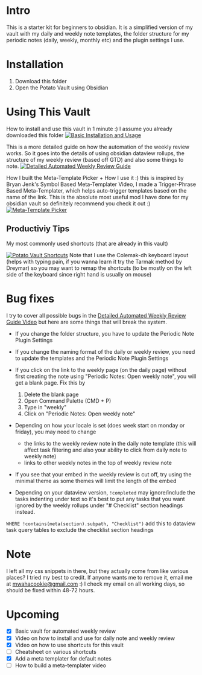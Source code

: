 # Intro 
This is a starter kit for beginners to obsidian. It is a simplified version of my vault with my daily and weekly note templates, the folder structure for my periodic notes (daily, weekly, monthly etc) and the plugin settings I use.

# Installation
1. Download this folder 
2. Open the Potato Vault using Obsidian 

# Using This Vault
How to install and use this vault in 1 minute :) I assume you already downloaded this folder
[![Basic Installation and Usage](https://img.youtube.com/vi/M3fgx_DYJYM/0.jpg)](https://www.youtube.com/watch?v=M3fgx_DYJYM)

This is a more detailed guide on how the automation of the weekly review works. So it goes into the details of using obsidian dataview rollups, the structure of my weekly review (based off GTD) and also some things to note.
[![Detailed Automated Weekly Review Guide](https://img.youtube.com/vi/tUWjyzvljfs/0.jpg)](https://www.youtube.com/watch?v=tUWjyzvljfs)

How I built the Meta-Template Picker + How I use it :) this is inspired by Bryan Jenk's Symbol Based Meta-Templater Video, I made a Trigger-Phrase Based Meta-Templater, which helps auto-trigger templates based on the name of the link. This is the absolute most useful mod I have done for my obsidian vault so definitely recommend you check it out :) 
[![Meta-Template Picker](https://img.youtube.com/vi/5zcdG6ZWja4/0.jpg)](https://www.youtube.com/watch?v=5zcdG6ZWja4)

## Productiviy Tips
My most commonly used shortcuts (that are already in this vault) 

[![Potato Vault Shortcuts](https://img.youtube.com/vi/DZPi7K53wOE/0.jpg)](https://www.youtube.com/watch?v=DZPi7K53wOE)
Note that I use the Colemak-dh keyboard layout (helps with typing pain, if you wanna learn it try the Tarmak method by Dreymar) so you may want to remap the shortcuts (to be mostly on the left side of the keyboard since right hand is usually on mouse)

# Bug fixes
I try to cover all possible bugs in the  [Detailed Automated Weekly Review Guide Video](https://www.youtube.com/watch?v=tUWjyzvljfs) but here are some things that will break the system.
- If you change the folder structure, you have to update the Periodic Note Plugin Settings
- If you change the naming format of the daily or weekly review, you need to update the templates and the Periodic Note Plugin Settings
- If you click on the link to the weekly page (on the daily page) without first creating the note using "Periodic Notes: Open weekly note", you will get a blank page. Fix this by 
	1) Delete the blank page 
	2) Open Command Palette (CMD + P)
	3) Type in "weekly"
	4) Click on "Periodic Notes: Open weekly note"
- Depending on how your locale is set (does week start on monday or friday), you may need to change 
	- the links to the weekly review note in the daily note template (this will affect task filtering and also your ability to click from daily note to weekly note)
	- links to other weekly notes in the top of weekly review note

- If you see that your embed in the weekly review is cut off, try using the minimal theme as some themes will limit the length of the embed

- Depending on your dataview version, `!completed` may ignore/include the tasks indenting under text so it's best to put any tasks that you want ignored by the weekly rollups under "# Checklist" section headings instead.

`WHERE !contains(meta(section).subpath, "Checklist")` add this to dataview task query tables to exclude the checklist section headings

# Note
I left all my css snippets in there, but they actually come from like various places? I tried my best to credit. If anyone wants me to remove it, email me at mwahacookie@gmail.com :) I check my email on all working days, so should be fixed within 48-72 hours.

# Upcoming
- [x] Basic vault for automated weekly review
- [x] Video on how to install and use for daily note and weekly review
- [x] Video on how to use shortcuts for this vault
- [ ] Cheatsheet on various shortcuts
- [X] Add a meta templater for default notes
- [ ] How to build a meta-templater video
